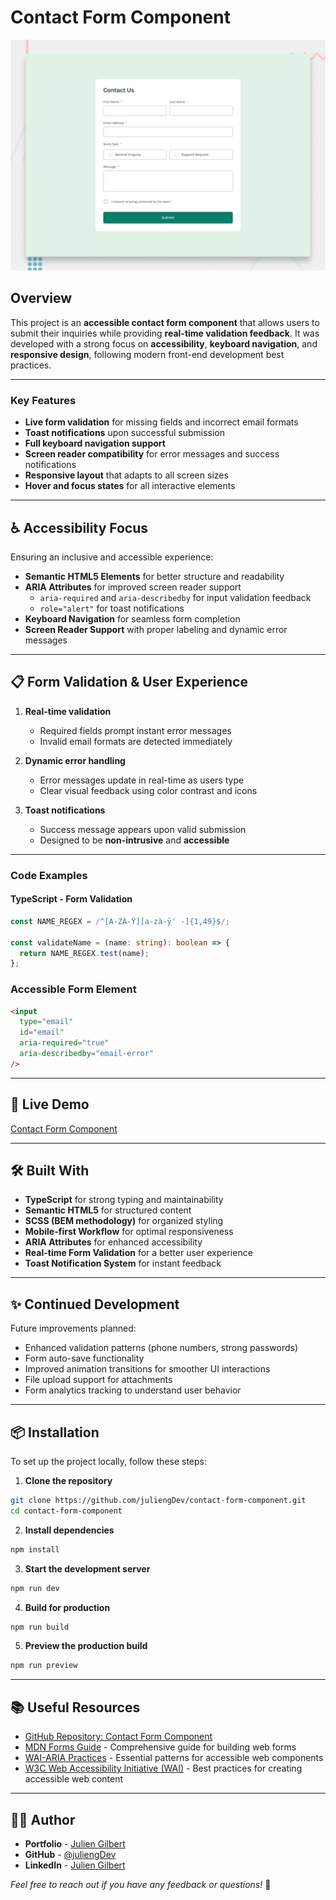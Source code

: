 # Contact Form Component

![Design preview for the Contact form coding challenge](./design/desktop-preview.jpg)

## Overview

This project is an **accessible contact form component** that allows users to submit their inquiries while providing **real-time validation feedback**. It was developed with a strong focus on **accessibility**, **keyboard navigation**, and **responsive design**, following modern front-end development best practices.

---

### Key Features

- **Live form validation** for missing fields and incorrect email formats  
- **Toast notifications** upon successful submission  
- **Full keyboard navigation support**  
- **Screen reader compatibility** for error messages and success notifications  
- **Responsive layout** that adapts to all screen sizes  
- **Hover and focus states** for all interactive elements  

---

## ♿️ Accessibility Focus

Ensuring an inclusive and accessible experience:
- **Semantic HTML5 Elements** for better structure and readability  
- **ARIA Attributes** for improved screen reader support  
  - `aria-required` and `aria-describedby` for input validation feedback  
  - `role="alert"` for toast notifications  
- **Keyboard Navigation** for seamless form completion  
- **Screen Reader Support** with proper labeling and dynamic error messages  

---

## 📋 Form Validation & User Experience

1. **Real-time validation**  
   - Required fields prompt instant error messages  
   - Invalid email formats are detected immediately  

2. **Dynamic error handling**  
   - Error messages update in real-time as users type  
   - Clear visual feedback using color contrast and icons  

3. **Toast notifications**  
   - Success message appears upon valid submission  
   - Designed to be **non-intrusive** and **accessible**  

---

### Code Examples

#### TypeScript - Form Validation
```typescript
const NAME_REGEX = /^[A-ZÀ-Ÿ][a-zà-ÿ' -]{1,49}$/;

const validateName = (name: string): boolean => {
  return NAME_REGEX.test(name);
};
```

### Accessible Form Element
```html
<input
  type="email"
  id="email"
  aria-required="true"
  aria-describedby="email-error"
/>
```

---

## 🚀 Live Demo

[Contact Form Component](https://juliengdev-contact-form.netlify.app/)

---

## 🛠 Built With

- **TypeScript** for strong typing and maintainability
- **Semantic HTML5** for structured content
- **SCSS (BEM methodology)** for organized styling
- **Mobile-first Workflow** for optimal responsiveness
- **ARIA Attributes** for enhanced accessibility
- **Real-time Form Validation** for a better user experience
- **Toast Notification System** for instant feedback

---

## ✨ Continued Development

Future improvements planned:
- Enhanced validation patterns (phone numbers, strong passwords)
- Form auto-save functionality
- Improved animation transitions for smoother UI interactions
- File upload support for attachments
- Form analytics tracking to understand user behavior

---

## 📦 Installation

To set up the project locally, follow these steps:

1. **Clone the repository**
```bash
git clone https://github.com/juliengDev/contact-form-component.git
cd contact-form-component
```

2. **Install dependencies**
```bash
npm install
```

3. **Start the development server**
```bash
npm run dev
```

4. **Build for production**
```bash
npm run build
```

5. **Preview the production build**
```bash
npm run preview
```

---

## 📚 Useful Resources

- [GitHub Repository: Contact Form Component](https://github.com/juliengDev/Contact_Form)
- [MDN Forms Guide](https://developer.mozilla.org/en-US/docs/Learn/Forms) - Comprehensive guide for building web forms
- [WAI-ARIA Practices](https://www.w3.org/WAI/ARIA/apg/) - Essential patterns for accessible web components
- [W3C Web Accessibility Initiative (WAI)](https://www.w3.org/WAI/) - Best practices for creating accessible web content

---

## 👨‍💻 Author

- **Portfolio** - [Julien Gilbert](https://juliengilbert.com/)
- **GitHub** - [@juliengDev](https://github.com/juliengDev)
- **LinkedIn** - [Julien Gilbert](https://www.linkedin.com/in/julien-gilbert-reactjs/)

*Feel free to reach out if you have any feedback or questions!* 🚀
